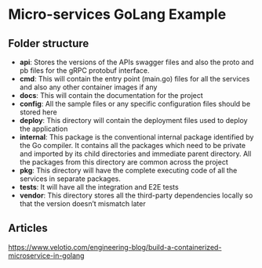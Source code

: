 # Micro-services GoLang Example

## Folder structure

- **api**: Stores the versions of the APIs swagger files and also the proto and pb files for the gRPC protobuf interface.
- **cmd**: This will contain the entry point (main.go) files for all the services and also any other container images if any
- **docs**: This will contain the documentation for the project
- **config**: All the sample files or any specific configuration files should be stored here
- **deploy**: This directory will contain the deployment files used to deploy the application
- **internal**: This package is the conventional internal package identified by the Go compiler. It contains all the packages which need to be private and imported by its child directories and immediate parent directory. All the packages from this directory are common across the project
- **pkg**: This directory will have the complete executing code of all the services in separate packages.
- **tests**: It will have all the integration and E2E tests
- **vendor**: This directory stores all the third-party dependencies locally so that the version doesn’t mismatch later

## Articles

https://www.velotio.com/engineering-blog/build-a-containerized-microservice-in-golang